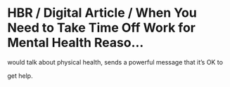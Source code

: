 # HBR / Digital Article / When You Need to Take Time Off Work for Mental Health Reaso…

would talk about physical health, sends a powerful message that it’s OK to

get help.